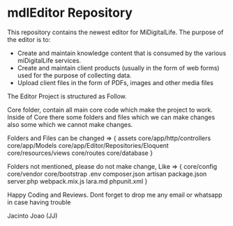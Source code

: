 # mdlEditor Repository

This repository contains the newest editor for MiDigitalLife. The purpose of the editor is to:
* Create and maintain knowledge content that is consumed by the various miDigitalLife services.
* Create and maintain client products (usually in the form of web forms) used for the purpose of collecting data.
* Upload client files in the form of PDFs, images and other media files


The Editor Project is structured as Follow.

Core folder, contain all main core code which make the project to work.
Inside of Core there some folders and files which we can make changes also some which we cannot make changes.

Folders and Files  can be changed => {
assets
core/app/http/controllers
core/app/Models
core/app/Editor/Repositories/Eloquent
core/resources/views
core/routes
core/database
}

Folders not mentioned, please do not make change, Like => {
core/config
core/vendor
core/bootstrap
.env
composer.json
artisan
package.json
server.php
webpack.mix.js
lara.md
phpunit.xml
}

Happy Coding and Reviews. Dont forget to drop me any email or whatsapp in case having trouble

Jacinto Joao (JJ)
